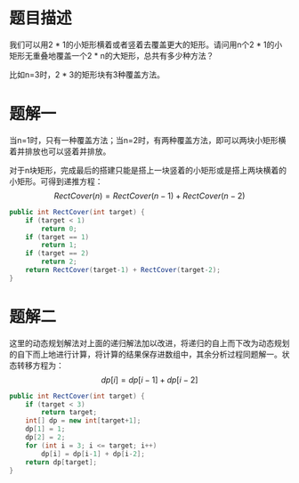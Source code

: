 # 题目描述

我们可以用2 * 1的小矩形横着或者竖着去覆盖更大的矩形。请问用n个2 * 1的小矩形无重叠地覆盖一个2 * n的大矩形，总共有多少种方法？

比如n=3时，2 * 3的矩形块有3种覆盖方法。

# 题解一

当n=1时，只有一种覆盖方法；当n=2时，有两种覆盖方法，即可以两块小矩形横着并排放也可以竖着并排放。

对于n块矩形，完成最后的搭建只能是搭上一块竖着的小矩形或是搭上两块横着的小矩形。可得到递推方程：
$$
RectCover(n) = RectCover(n-1) + RectCover(n-2)
$$


```java
public int RectCover(int target) {
    if (target < 1)
        return 0;
    if (target == 1)
        return 1;
    if (target == 2)
        return 2;
    return RectCover(target-1) + RectCover(target-2);
}
```

# 题解二

这里的动态规划解法对上面的递归解法加以改进，将递归的自上而下改为动态规划的自下而上地进行计算，将计算的结果保存进数组中，其余分析过程同题解一。状态转移方程为：
$$
dp[i] = dp[i-1] + dp[i-2]
$$

```java
public int RectCover(int target) {
    if (target < 3)
        return target;
    int[] dp = new int[target+1];
    dp[1] = 1;
    dp[2] = 2;
    for (int i = 3; i <= target; i++)
        dp[i] = dp[i-1] + dp[i-2];
    return dp[target];
}
```